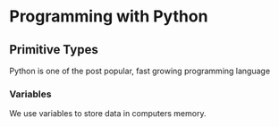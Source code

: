 # Programming with Python

## Primitive Types

Python is one of the post popular, fast growing programming language

### Variables

We use variables to store data in computers memory.
